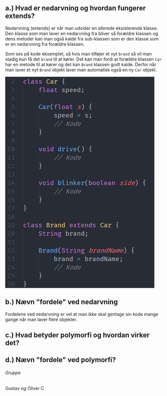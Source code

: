 ## a.) Hvad er nedarvning og hvordan fungerer extends?
Nedarvning (extends) er når man udvider en allerede eksisterende klasse. Den klasse som man laver en nedarvning fra bliver så forældre klassen og dens metoder kan man også kalde fra sub-klassen som er den klasse som er en nedarvning fra forældre klassen.

Som ses på kode eksemplet, så hvis man tilføjer et nyt `brand` så vil man stadig kun få det `brand` til at kører. Det kan man fordi at forældre klassen `Car` har en metode til at kører og det kan `Brand` klassen godt kalde. Derfor når man laver et nyt `Brand` objekt laver man automatisk også en ny `Car` objekt.

![kode eksemple](/images/q-a.PNG)

## b.) Nævn "fordele" ved nedarvning
Fordelene ved nedarvning er vel at man ikke skal gentage sin kode mange gange når man laver flere objekter.

## c.) Hvad betyder polymorfi og hvordan virker det?


## d.) Nævn "fordele" ved polymorfi?


###### Gruppe
Gustav og Oliver C